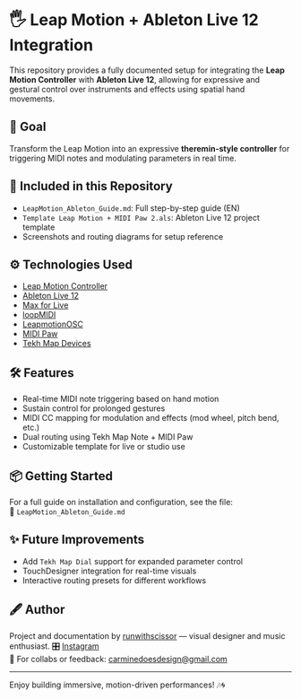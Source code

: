 # 🖐️ Leap Motion + Ableton Live 12 Integration

This repository provides a fully documented setup for integrating the **Leap Motion Controller** with **Ableton Live 12**, allowing for expressive and gestural control over instruments and effects using spatial hand movements.

## 🎯 Goal
Transform the Leap Motion into an expressive **theremin-style controller** for triggering MIDI notes and modulating parameters in real time.

## 🧩 Included in this Repository
- `LeapMotion_Ableton_Guide.md`: Full step-by-step guide (EN)
- `Template Leap Motion + MIDI Paw 2.als`: Ableton Live 12 project template
- Screenshots and routing diagrams for setup reference

## ⚙️ Technologies Used
- [Leap Motion Controller](https://www.ultraleap.com)
- [Ableton Live 12](https://www.ableton.com/en/)
- [Max for Live](https://maxforlive.com/)
- [loopMIDI](https://www.tobias-erichsen.de/software/loopmidi.html)
- [LeapmotionOSC](https://github.com/robbykraft/LeapmotionOSC)
- [MIDI Paw](https://midipaw.com/)
- [Tekh Map Devices](https://thetapelessworld.com/post/93980893969/tekhmap)

## 🛠 Features
- Real-time MIDI note triggering based on hand motion
- Sustain control for prolonged gestures
- MIDI CC mapping for modulation and effects (mod wheel, pitch bend, etc.)
- Dual routing using Tekh Map Note + MIDI Paw
- Customizable template for live or studio use

## 📦 Getting Started
For a full guide on installation and configuration, see the file:  
📄 `LeapMotion_Ableton_Guide.md`

## ✨ Future Improvements
- Add `Tekh Map Dial` support for expanded parameter control
- TouchDesigner integration for real-time visuals
- Interactive routing presets for different workflows

## 🖋️ Author
Project and documentation by [runwithscissor](https://github.com/runwithscissor) — visual designer and music enthusiast.
🎛️ [Instagram](https://www.instagram.com/tuo_username)  
📩 For collabs or feedback: carminedoesdesign@gmail.com

---

Enjoy building immersive, motion-driven performances! 🎶🌀
